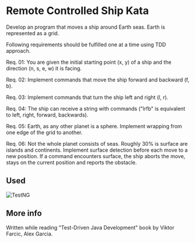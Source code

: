 Remote Controlled Ship Kata
===========================

Develop an program that moves a ship around Earth seas.
Earth is represented as a grid.

Following requirements should be fulfilled one at a time using TDD approach.

Req. 01: You are given the initial starting point (x, y) of a ship and the direction (n, s, e, w) it is facing.

Req. 02: Implement commands that move the ship forward and backward (f, b).

Req. 03: Implement commands that turn the ship left and right (l, r).

Req. 04: The ship can receive a string with commands ("lrfb" is equivalent to left, right, forward, backwards).

Req. 05: Earth, as any other planet is a sphere. Implement wrapping from one edge of the grid to another.

Req. 06: Not the whole planet consists of seas. Roughly 30% is surface are islands and continents. Implement surface detection before each move to a new position. If a command encounters surface, the ship aborts the move, stays on the current position and reports the obstacle.

## Used

![TestNG](http://testng.org/doc/)

## More info

Written while reading "Test-Driven Java Development" book by Viktor Farcic, Alex Garcia.
